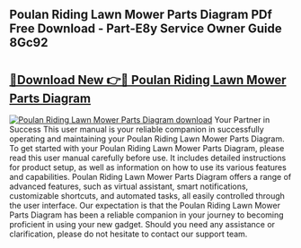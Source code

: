 ## Poulan Riding Lawn Mower Parts Diagram PDf Free Download - Part-E8y Service Owner Guide 8Gc92

# <h2><a href="http://dfi8fx.blite.top/?on=Poulan+Riding+Lawn+Mower+Parts+Diagram">🔗Download New 👉🔴 Poulan Riding Lawn Mower Parts Diagram</a></h2>

[![Poulan Riding Lawn Mower Parts Diagram download](https://i.imgur.com/lujVjoI.png)](http://dfi8fx.blite.top/?on=Poulan+Riding+Lawn+Mower+Parts+Diagram)
Your Partner in Success This user manual is your reliable companion in successfully operating and maintaining your Poulan Riding Lawn Mower Parts Diagram. To get started with your Poulan Riding Lawn Mower Parts Diagram, please read this user manual carefully before use. It includes detailed instructions for product setup, as well as information on how to use its various features and capabilities. Poulan Riding Lawn Mower Parts Diagram offers a range of advanced features, such as virtual assistant, smart notifications, customizable shortcuts, and automated tasks, all easily controlled through the user interface. Our expectation is that the Poulan Riding Lawn Mower Parts Diagram has been a reliable companion in your journey to becoming proficient in using your new gadget. Should you need any assistance or clarification, please do not hesitate to contact our support team.
